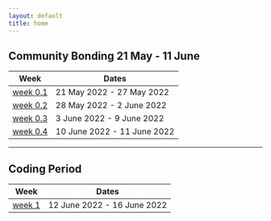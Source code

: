 ```yaml
---
layout: default
title: home
---
```


## Community Bonding 21 May - 11 June

|Week                              | Dates                     |
|----------------------------------|---------------------------|
| [week 0.1](/gsoc/weeks/week0.1)  |21 May 2022 - 27 May 2022 
| [week 0.2](/gsoc/weeks/week0.2)  |28 May 2022 - 2 June 2022 
| [week 0.3](/gsoc/weeks/week0.3)  |3 June 2022 - 9 June 2022
| [week 0.4](/gsoc/weeks/week0.4)  |10 June 2022 - 11 June 2022
 
<hr>

## Coding Period  

|Week                           |Dates                      |
|-------------------------------|---------------------------|
| [week 1](/gsoc/weeks/week_1)  |12 June 2022 - 16 June 2022 

